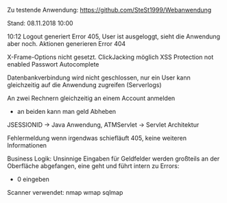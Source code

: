Zu testende Anwendung:
https://github.com/SteSt1999/Webanwendung

Stand: 08.11.2018 10:00


10:12 Logout generiert Error 405, User ist ausgeloggt, sieht die Anwendung aber noch. Aktionen generieren Error 404

X-Frame-Options nicht gesetzt. ClickJacking möglich
XSS Protection not enabled
Passwort Autocomplete

Datenbankverbindung wird nicht geschlossen, nur ein User kann gleichzeitig auf die Anwendung zugreifen (Serverlogs)

An zwei Rechnern gleichzeitig an einem Account anmelden
* an beiden kann man geld Abheben

JSESSIONID -> Java Anwendung, 
ATMServlet -> Servlet Architektur

Fehlermeldung wenn irgendwas schiefläuft 405, keine weiteren Informationen


Business Logik:
Unsinnige Eingaben für Geldfelder werden großteils an der Oberfläche abgefangen,
eine geht und führt intern zu Errors:
- 0 eingeben


Scanner verwendet:
nmap
wmap
sqlmap

